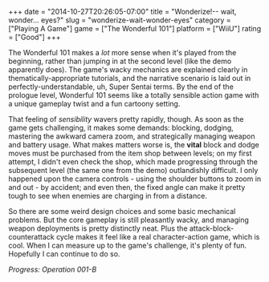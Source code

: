 +++
date = "2014-10-27T20:26:05-07:00"
title = "Wonderize!-- wait, wonder... eyes?"
slug = "wonderize-wait-wonder-eyes"
category = ["Playing A Game"]
game = ["The Wonderful 101"]
platform = ["WiiU"]
rating = ["Good"]
+++

The Wonderful 101 makes a <i>lot</i> more sense when it's played from the beginning, rather than jumping in at the second level (like the demo apparently does).  The game's wacky mechanics are explained clearly in thematically-appropriate tutorials, and the narrative scenario is laid out in perfectly-understandable, uh, Super Sentai terms.  By the end of the prologue level, Wonderful 101 seems like a totally sensible action game with a unique gameplay twist and a fun cartoony setting.

That feeling of <i>sensibility</i> wavers pretty rapidly, though.  As soon as the game gets challenging, it makes some demands: blocking, dodging, mastering the awkward camera zoom, and strategically managing weapon and battery usage.  What makes matters worse is, the <b>vital</b> block and dodge moves must be purchased from the item shop between levels; on my first attempt, I didn't even check the shop, which made progressing through the subsequent level (the same one from the demo) outlandishly difficult.  I only happened upon the camera controls - using the shoulder buttons to zoom in and out - by accident; and even then, the fixed angle can make it pretty tough to see when enemies are charging in from a distance.

So there are some weird design choices and some basic mechanical problems.  But the core gameplay is still pleasantly wacky, and managing weapon deployments is pretty distinctly neat.  Plus the attack-block-counterattack cycle makes it feel like a real character-action game, which is cool.  When I can measure up to the game's challenge, it's plenty of fun.  Hopefully I can continue to do so.

<i>Progress: Operation 001-B</i>